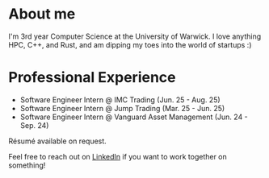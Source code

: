# About me
I'm 3rd year Computer Science at the University of Warwick. I love anything HPC, C++, and Rust, and am dipping my toes into the world of startups :)

# Professional Experience
- Software Engineer Intern @ IMC Trading (Jun. 25 - Aug. 25)
- Software Engineer Intern @ Jump Trading (Mar. 25 - Jun. 25)
- Software Engineer Intern @ Vanguard Asset Management (Jun. 24 - Sep. 24)

Résumé available on request.

Feel free to reach out on [LinkedIn](https://www.linkedin.com/in/alexdo04/) if you want to work together on something!
